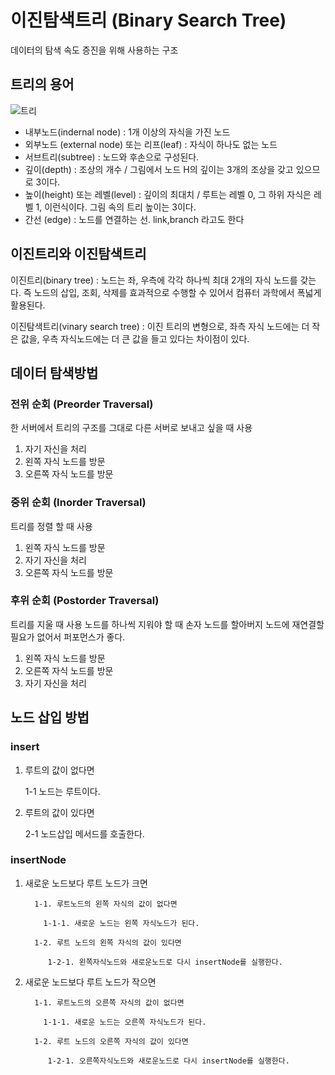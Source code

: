 # 이진탐색트리 (Binary Search Tree)
데이터의 탐색 속도 증진을 위해 사용하는 구조

## 트리의 용어
![트리](https://media.vlpt.us/images/glassestae/post/c44204b1-5ffc-403b-88f6-d0ede62a4d6a/tree-terms.png)


- 내부노드(indernal node) : 1개 이상의 자식을 가진 노드
- 외부노드 (external node) 또는 리프(leaf) : 자식이 하나도 없는 노드
- 서브트리(subtree) : 노드와 후손으로 구성된다.
- 깊이(depth) : 조상의 개수 / 그림에서 노드 H의 깊이는 3개의 조상을 갖고 있으므로 3이다.
- 높이(height) 또는 레벨(level) : 깊이의 최대치 / 루트는 레벨 0, 그 하위 자식은 레벨 1, 이런식이다. 그림 속의 트리 높이는 3이다.
- 간선 (edge) : 노드를 연결하는 선. link,branch 라고도 한다

## 이진트리와 이진탐색트리
이진트리(binary tree) : 노드는 좌, 우측에 각각 하나씩 최대 2개의 자식 노드를 갖는다. 즉 노드의 삽입, 조회, 삭제를 효과적으로 수행할 수 있어서 컴퓨터 과학에서 폭넓게 활용된다.

이진탐색트리(vinary search tree) : 이진 트리의 변형으로, 좌측 자식 노드에는 더 작은 값을, 우측 자식노드에는 더 큰 값을 들고 있다는 차이점이 있다.

## 데이터 탐색방법
### 전위 순회 (Preorder Traversal)
한 서버에서 트리의 구조를 그대로 다른 서버로 보내고 싶을 때 사용
1. 자기 자신을 처리
2. 왼쪽 자식 노드를 방문
3. 오른쪽 자식 노드를 방문


### 중위 순회 (Inorder Traversal)
트리를  정렬 할 때 사용
1. 왼쪽 자식 노드를 방문
2. 자기 자신을 처리
3. 오른쪽 자식 노드를 방문

### 후위 순회 (Postorder Traversal)
트리를 지울 때 사용 노드를 하나씩 지워야 할 때 손자 노드를 할아버지 노드에 재연결할 필요가 없어서 퍼포먼스가 좋다.
1. 왼쪽 자식 노드를 방문
2. 오른쪽 자식 노드를 방문
3. 자기 자신을 처리


## 노드 삽입 방법

### insert
1. 루트의 값이 없다면
   
   1-1 노드는 루트이다.

2. 루트의 값이 있다면
    
    2-1 노드삽입 메서드를 호출한다.


### insertNode

1. 새로운 노드보다 루트 노드가 크면

         1-1. 루트노드의 왼쪽 자식의 값이 없다면

           1-1-1. 새로운 노드는 왼쪽 자식노드가 된다.
         
         1-2. 루트 노드의 왼쪽 자식의 값이 있다면

            1-2-1. 왼쪽자식노드와 새로운노드로 다시 insertNode를 실행한다.
2. 새로운 노드보다 루트 노드가 작으면

         1-1. 루트노드의 오른쪽 자식의 값이 없다면

           1-1-1. 새로운 노드는 오른쪽 자식노드가 된다.
         
         1-2. 루트 노드의 오른쪽 자식의 값이 있다면

            1-2-1. 오른쪽자식노드와 새로운노드로 다시 insertNode를 실행한다.
   
   
      